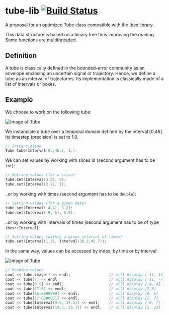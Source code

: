 # tube-lib [![Build Status](https://travis-ci.org/SimonRohou/tube-lib.svg)](https://travis-ci.org/SimonRohou/tube-lib)
A proposal for an optimized Tube class compatible with the [Ibex library](http://www.ibex-lib.org/).

This data structure is based on a binary tree thus improving the reading. Some functions are multithreaded.

Definition
-------

A tube is classically defined in the bounded-error
community as an envelope enclosing an uncertain
signal or trajectory. Hence, we define a tube as an interval of trajectories.
Its implementation is classically made of a list of intervals or boxes.

Example
-------

We choose to work on the following tube:

![Image of Tube](http://rawgit.com/SimonRohou/tube-lib/master/doc/img/tube1_01.png)

We instanciate a tube over a temporal domain defined by the interval [0,46]. Its timestep (precision) is set to 1.0.
```cpp
// Instanciation
Tube tube(Interval(0.,46.), 1.);
```

We can set values by working with slices id (second argument has to be `int`):
```cpp
// Setting values (for a slice)
tube.set(Interval(3,8), 0);
tube.set(Interval(2,7), 1);
```

..or by working with times (second argument has to be `double`):
```cpp
// Setting values (for a given date)
tube.set(Interval(-4,4), 3.2);
tube.set(Interval(-9,-5), 5.9);
```

..or by working with intervals of times (second argument has to be of type `ibex::Interval`):
```cpp
// Setting values (within a given interval of times)
tube.set(Interval(1,3), Interval(36.2,45.7));
```

In the same way, values can be accessed by index, by time or by interval:

![Image of Tube](http://rawgit.com/SimonRohou/tube-lib/master/doc/img/tube1_02.png)

```cpp
// Reading values
cout << tube.image() << endl;                 // will display [-11, 13] (global evaluation)
cout << tube[7] << endl;                      // will display [-11, -7] (8th slice)
cout << tube[3.5] << endl;                    // will display [-4, 4] (t=3.5)
cout << tube[17.0] << endl;                   // will display [2,6]
cout << tube[16.9999999] << endl;             // will display [0, 6]
cout << tube[17.0000001] << endl;             // will display [2, 7]
cout << tube[Interval(9.5, 17.5)] << endl;    // will display [-9, 7] (for dates between 9.5 and 17.5)
cout << tube[Interval(19.2, 35.7)] << endl;   // will display [1, 13]
```